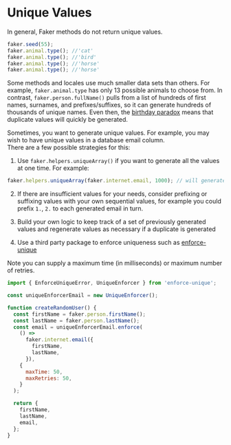 # Unique Values

In general, Faker methods do not return unique values.

```ts
faker.seed(55);
faker.animal.type(); //'cat'
faker.animal.type(); //'bird'
faker.animal.type(); //'horse'
faker.animal.type(); //'horse'
```

Some methods and locales use much smaller data sets than others. For example, `faker.animal.type` has only 13 possible animals to choose from. In contrast, `faker.person.fullName()` pulls from a list of hundreds of first names, surnames, and prefixes/suffixes, so it can generate hundreds of thousands of unique names. Even then, the [birthday paradox](https://en.wikipedia.org/wiki/Birthday_Paradox) means that duplicate values will quickly be generated.

Sometimes, you want to generate unique values. For example, you may wish to have unique values in a database email column.  
There are a few possible strategies for this:

1. Use `faker.helpers.uniqueArray()` if you want to generate all the values at one time. For example:

```ts
faker.helpers.uniqueArray(faker.internet.email, 1000); // will generate 1000 unique email addresses
```

2. If there are insufficient values for your needs, consider prefixing or suffixing values with your own sequential values, for example you could prefix `1.`, `2.` to each generated email in turn.

3. Build your own logic to keep track of a set of previously generated values and regenerate values as necessary if a duplicate is generated

4. Use a third party package to enforce uniqueness such as [enforce-unique](https://github.com/MansurAliKoroglu/enforce-unique)

Note you can supply a maximum time (in milliseconds) or maximum number of retries.

```js
import { EnforceUniqueError, UniqueEnforcer } from 'enforce-unique';

const uniqueEnforcerEmail = new UniqueEnforcer();

function createRandomUser() {
  const firstName = faker.person.firstName();
  const lastName = faker.person.lastName();
  const email = uniqueEnforcerEmail.enforce(
    () =>
      faker.internet.email({
        firstName,
        lastName,
      }),
    {
      maxTime: 50,
      maxRetries: 50,
    }
  );

  return {
    firstName,
    lastName,
    email,
  };
}
```
